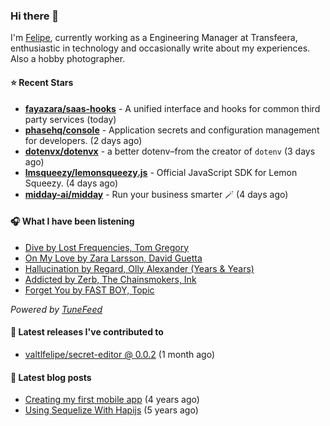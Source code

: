 ### Hi there 👋

I'm [Felipe](https://felipevm.com), currently working as a Engineering Manager at Transfeera, enthusiastic in technology and occasionally write about my experiences. Also a hobby photographer.

#### ⭐ Recent Stars
- **[fayazara/saas-hooks](https://github.com/fayazara/saas-hooks)** - A unified interface and hooks for common third party services (today)
- **[phasehq/console](https://github.com/phasehq/console)** - Application secrets and configuration management for developers. (2 days ago)
- **[dotenvx/dotenvx](https://github.com/dotenvx/dotenvx)** - a better dotenv–from the creator of `dotenv` (3 days ago)
- **[lmsqueezy/lemonsqueezy.js](https://github.com/lmsqueezy/lemonsqueezy.js)** - Official JavaScript SDK for Lemon Squeezy. (4 days ago)
- **[midday-ai/midday](https://github.com/midday-ai/midday)** - Run your business smarter 🪄 (4 days ago)

#### 🎧 What I have been listening
- [Dive by Lost Frequencies, Tom Gregory](https://open.spotify.com/track/0CVXJyYIQPnZE2kAHdx2DP)
- [On My Love by Zara Larsson, David Guetta](https://open.spotify.com/track/0dxp7DyPJEo6JhtnjUtBnN)
- [Hallucination by Regard, Olly Alexander (Years &amp; Years)](https://open.spotify.com/track/7y3c1oJMY1CwwtOZ84Qovu)
- [Addicted by Zerb, The Chainsmokers, Ink](https://open.spotify.com/track/5ZUIPLoTLJZrPQh2kFZEUM)
- [Forget You by FAST BOY, Topic](https://open.spotify.com/track/1YWr18dWRmuvPgAsPBsOow)

_Powered by [TuneFeed](https://tunefeed.app?ref=valtlfelipe-gh-profile)_ 

#### 🚀 Latest releases I've contributed to


- [valtlfelipe/secret-editor @ 0.0.2](https://github.com/valtlfelipe/secret-editor/releases/tag/0.0.2) (1 month ago)

#### 📄 Latest blog posts
- [Creating my first mobile app](https://felipevm.com/posts/creating-my-first-mobile-app/) (4 years ago)
- [Using Sequelize With Hapijs](https://felipevm.com/posts/using-sequelize-with-hapijs/) (5 years ago)
